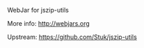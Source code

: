 WebJar for jszip-utils

More info: http://webjars.org

Upstream: https://github.com/Stuk/jszip-utils
